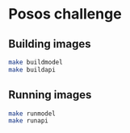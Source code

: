 # Posos challenge


## Building images


```bash
make buildmodel
make buildapi
```

## Running images

```bash
make runmodel
make runapi
```
